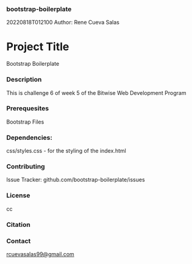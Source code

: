 ### bootstrap-boilerplate

20220818T012100
Author: Rene Cueva Salas

# Project Title
Bootstrap Boilerplate

### Description
This is challenge 6 of week 5 of the Bitwise Web Development Program

### Prerequesites
Bootstrap Files

### Dependencies:
css/styles.css - for the styling of the index.html

### Contributing
Issue Tracker: github.com/bootstrap-boilerplate/issues

### License
cc

### Citation

### Contact
rcuevasalas99@gmail.com
